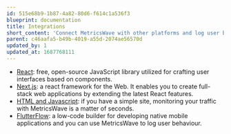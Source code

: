 ```yaml
---
id: 515e68b9-1b87-4a82-80d6-f614c1a536f3
blueprint: documentation
title: Integrations
short_content: 'Connect MetricsWave with other platforms and log user behaviour and traffic.'
parent: c46aafa5-b49b-4019-a55d-2074ae56570d
updated_by: 1
updated_at: 1687768111
---
```

- [React](/documentation/integrations/react): free, open-source JavaScript library utilized for crafting user interfaces
  based on components.
- [Next.js](/documentation/integrations/next-js): a react framework for the Web. It enables you to create full-stack web
  applications by extending the latest React features.
- [HTML and Javascript](/documentation/integrations/html-and-javascript): if you have a simple site, monitoring your traffic with MetricsWave is a matter of seconds.
- [FlutterFlow](/documentation/integrations/flutterflow): a low-code builder for developing native mobile applications
  and you can use MetricsWave to log user behaviour.